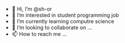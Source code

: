 - 👋 Hi, I’m @sh-or
- 👀 I’m interested in student programming job
- 🌱 I’m currently learning computre science
- 💞️ I’m looking to collaborate on ...
- 📫 How to reach me ...

<!---
sh-or/sh-or is a ✨ special ✨ repository because its `README.md` (this file) appears on your GitHub profile.
You can click the Preview link to take a look at your changes.
--->
